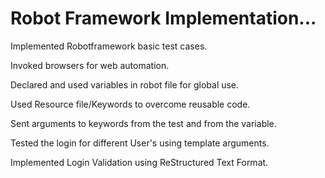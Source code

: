 # Robot Framework Implementation...

Implemented Robotframework basic test cases.

Invoked browsers for web automation.

Declared and used variables in robot file for global use.

Used Resource file/Keywords to overcome reusable code.

Sent arguments to keywords from the test and from the variable.

Tested the login for different User's using template arguments.

Implemented Login Validation using ReStructured Text Format.
